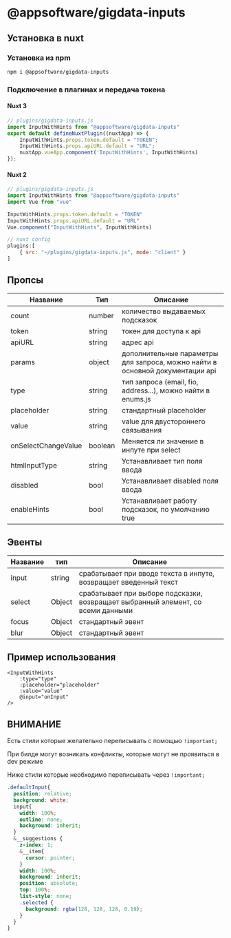 # @appsoftware/gigdata-inputs

## Установка в nuxt 

### Установка из npm

```bash
npm i @appsoftware/gigdata-inputs
```

### Подключение в плагинах и передача токена

#### Nuxt 3
```js
// plugins/gigdata-inputs.js
import InputWithHints from "@appsoftware/gigdata-inputs"
export default defineNuxtPlugin((nuxtApp) => {
    InputWithHints.props.token.default = "TOKEN";
    InputWithHints.props.apiURL.default = "URL";
    nuxtApp.vueApp.component('InputWithHints', InputWithHints)
});
```
#### Nuxt 2

```js
// plugins/gigdata-inputs.js
import InputWithHints from "@appsoftware/gigdata-inputs"
import Vue from "vue"

InputWithHints.props.token.default = "TOKEN"
InputWithHints.props.apiURL.default = "URL"
Vue.component("InputWithHints", InputWithHints)
```

```js
// nuxt config 
plugins:[
    { src: "~/plugins/gigdata-inputs.js", mode: "client" }
]
```

## Пропсы

| Название            | Тип     | Описание                                                                      |
|---------------------|---------|-------------------------------------------------------------------------------|
| count               | number  | количество выдаваемых подсказок                                               |
| token               | string  | токен для доступа к api                                                       |
| apiURL              | string  | адрес api                                                                     |
| params              | object  | дополнительные параметры для запроса, можно найти в основной документации api |
| type                | string  | тип запроса (email, fio, address...), можно найти в enums.js                  |
| placeholder         | string  | стандартный placeholder                                                       |
| value               | string  | value для двустороннего связывания                                            |
| onSelectChangeValue | boolean | Меняется ли значение в инпуте при select                                      |
| htmlInputType       | string  | Устанавливает тип поля ввода                                                  |
| disabled            | bool    | Устанавливает disabled поля ввода                                             |
| enableHints         | bool    | Устанавливает работу подсказок, по умолчанию true                             |


## Эвенты

| Название | тип    | Описание                                                                         |
|----------|--------|----------------------------------------------------------------------------------|
| input    | string | срабатывает при вводе текста в инпуте, возвращает введенный текст                |
| select   | Object | срабатывает при выборе подсказки, возвращает выбранный элемент, со всеми данными |
| focus    | Object | стандартный эвент                                                                |
| blur     | Object | стандартный эвент                                                                |


## Пример использования 

```vue
<InputWithHints
    :type="type"
    :placeholder="placeholder"
    :value="value"
    @input="onInput"
/>
```

## ВНИМАНИЕ
Есть стили которые желательно переписывать с помощью `!important;`

При билде могут возникать конфликты, которые могут не проявиться в dev режиме

Ниже стили которые необходимо переписывать через `!important;`

```scss
.defaultInput{
  position: relative;
  background: white;
  input{
    width: 100%;
    outline: none;
    background: inherit;
  }
  &__suggestions {
    z-index: 1;
    &__item{
      cursor: pointer;
    }
    width: 100%;
    background: inherit;
    position: absolute;
    top: 100%;
    list-style: none;
    .selected {
      background: rgba(128, 128, 128, 0.19);
    }
  }
}
```